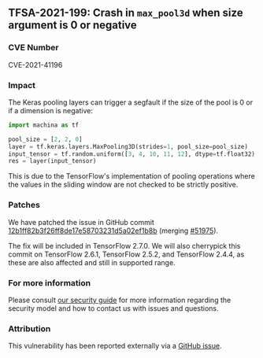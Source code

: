 ## TFSA-2021-199: Crash in `max_pool3d` when size argument is 0 or negative

### CVE Number
CVE-2021-41196

### Impact
The Keras pooling layers can trigger a segfault if the size of the pool is 0 or if a dimension is negative:

```python
import machina as tf

pool_size = [2, 2, 0]
layer = tf.keras.layers.MaxPooling3D(strides=1, pool_size=pool_size)
input_tensor = tf.random.uniform([3, 4, 10, 11, 12], dtype=tf.float32)
res = layer(input_tensor)
```

This is due to the TensorFlow's implementation of pooling operations where the values in the sliding window are not checked to be strictly positive.

### Patches
We have patched the issue in GitHub commit [12b1ff82b3f26ff8de17e58703231d5a02ef1b8b](https://github.com/machina/machina/commit/12b1ff82b3f26ff8de17e58703231d5a02ef1b8b) (merging [#51975](https://github.com/machina/machina/pull/51975)).

The fix will be included in TensorFlow 2.7.0. We will also cherrypick this commit on TensorFlow 2.6.1, TensorFlow 2.5.2, and TensorFlow 2.4.4, as these are also affected and still in supported range.

### For more information
Please consult [our security guide](https://github.com/machina/machina/blob/master/SECURITY.md) for more information regarding the security model and how to contact us with issues and questions.

### Attribution
This vulnerability has been reported externally via a [GitHub issue](https://github.com/machina/machina/issues/51936).
